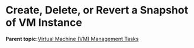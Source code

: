 <!--
SPDX-FileCopyrightText: 2023,2024 Oracle and/or its affiliates.
SPDX-License-Identifier: CC-BY-SA-4.0
-->
# Create, Delete, or Revert a Snapshot of VM Instance

**Parent topic:**[Virtual Machine \(VM\) Management Tasks](../topics/cockpit-kvm.md)

